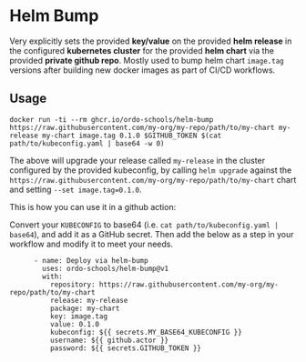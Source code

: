 # Helm Bump

Very explicitly sets the provided **key/value** on the provided **helm release** in the configured **kubernetes cluster** for the provided **helm chart** via the provided **private github repo**. Mostly used to bump helm chart `image.tag` versions after building new docker images as part of CI/CD workflows.

## Usage

```
docker run -ti --rm ghcr.io/ordo-schools/helm-bump https://raw.githubusercontent.com/my-org/my-repo/path/to/my-chart my-release my-chart image.tag 0.1.0 $GITHUB_TOKEN $(cat path/to/kubeconfig.yaml | base64 -w 0)
```

The above will upgrade your release called `my-release` in the cluster configured by the provided kubeconfig, by calling `helm upgrade` against the `https://raw.githubusercontent.com/my-org/my-repo/path/to/my-chart` chart and setting `--set image.tag=0.1.0`.

This is how you can use it in a github action:

Convert your `KUBECONFIG` to base64 (i.e. `cat path/to/kubeconfig.yaml | base64`), and add it as a GitHub secret. Then add the below as a step in your workflow and modify it to meet your needs.

```
      - name: Deploy via helm-bump
        uses: ordo-schools/helm-bump@v1
        with:
          repository: https://raw.githubusercontent.com/my-org/my-repo/path/to/my-chart
          release: my-release
          package: my-chart
          key: image.tag
          value: 0.1.0
          kubeconfig: ${{ secrets.MY_BASE64_KUBECONFIG }}
          username: ${{ github.actor }}
          password: ${{ secrets.GITHUB_TOKEN }}
```
